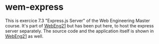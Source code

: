 # wem-express
This is exercice 7.3 "Express.js Server" of the Web Engineering Master course. It's part of [WebEng21](https://github.com/marie-becker/WebEng21) but has been put here, to host the express server separately.
The source code and the application itself is shown in [WebEng21](https://github.com/marie-becker/WebEng21) as well.
